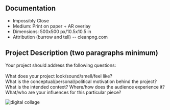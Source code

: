 ## Documentation

* Impossibly Close  
* Medium: Print on paper + AR overlay
* Dimensions: 500x500 px/10.5x10.5 in
* Attribution (burrow and tell) -- cleanpng.com 

## Project Description (two paragraphs minimum)
Your project should address the following questions:
<br><br>
What does your project look/sound/smell/feel like? <br>
What is the conceptual/personal/political motivation behind the project?<br>
What is the intended context? Where/how does the audience experience it?<br>
What/who are your influences for this particular piece?

![digital collage](https://imgur.com/T52F5fD)
